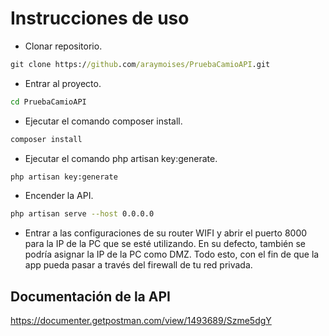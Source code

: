 # Instrucciones de uso

- Clonar repositorio.
```cmd
git clone https://github.com/araymoises/PruebaCamioAPI.git
```

- Entrar al proyecto.
```cmd
cd PruebaCamioAPI
```

- Ejecutar el comando composer install.
```bash
composer install
```

- Ejecutar el comando php artisan key:generate.
```bash
php artisan key:generate
```

- Encender la API.
```bash
php artisan serve --host 0.0.0.0
```

- Entrar a las configuraciones de su router WIFI y abrir el puerto 8000 para la IP de la PC que se esté utilizando. En su defecto, también se podría asignar la IP de la PC como DMZ. Todo esto, con el fin de que la app pueda pasar a través del firewall de tu red privada.


## Documentación de la API
https://documenter.getpostman.com/view/1493689/Szme5dgY 
